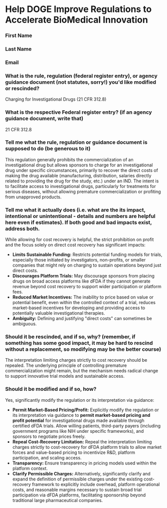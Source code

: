 # Help DOGE Improve Regulations to Accelerate BioMedical Innovation

### First Name

### Last Name

### Email

### What is the rule, regulation (federal register entry), or agency guidance document (not statutes, sorry!) you'd like modified or rescinded?

Charging for Investigational Drugs (21 CFR 312.8)

### What is the respective Federal register entry? (if an agency guidance document, write that)

21 CFR 312.8

### Tell me what the rule, regulation or guidance document is supposed to do (be generous to it)

This regulation generally prohibits the commercialization of an investigational drug but allows sponsors to charge for an investigational drug under specific circumstances, primarily to recover the direct costs of making the drug available (manufacturing, distribution, salaries directly related to providing the drug for the study, etc.) under an IND. The intent is to facilitate access to investigational drugs, particularly for treatments for serious diseases, without allowing premature commercialization or profiting from unapproved products.

### Tell me what it actually does (i.e. what are the its impact, intentional or unintentional - details and numbers are helpful here even if estimates). If both good and bad impacts exist, address both.

While allowing for cost recovery is helpful, the strict prohibition on profit and the focus solely on direct cost recovery has significant impacts:
*   **Limits Sustainable Funding:** Restricts potential funding models for trials, especially those initiated by investigators, non-profits, or smaller companies that might rely on charging to sustain operations beyond just direct costs.
*   **Discourages Platform Trials:** May discourage sponsors from placing drugs on broad access platforms like dFDA if they cannot generate revenue beyond cost recovery to support wider participation or platform fees.
*   **Reduced Market Incentives:** The inability to price based on value or potential benefit, even within the controlled context of a trial, reduces market-based incentives for developing and providing access to potentially valuable investigational therapies.
*   **Ambiguity:** Defining and justifying "direct costs" can sometimes be ambiguous.

### Should it be rescinded, and if so, why? (remember, if something has some good impact, it may be hard to rescind without a replacement, so modifying may be the better course)

The interpretation limiting charges strictly to cost recovery should be repealed. The underlying principle of controlling premature commercialization might remain, but the mechanism needs radical change to support innovative trial models and sustainable access.

### Should it be modified and if so, how?

Yes, significantly modify the regulation or its interpretation via guidance:
*   **Permit Market-Based Pricing/Profit:** Explicitly modify the regulation or its interpretation via guidance to **permit market-based pricing and profit potential** for investigational drugs made available through certified dFDA trials. Allow willing patients, third-party payers (including government programs like NIH under specific frameworks), and sponsors to negotiate prices freely.
*   **Repeal Cost-Recovery Limitation:** Repeal the interpretation limiting charges strictly to cost-recovery for dFDA platform trials to allow market forces and value-based pricing to incentivize R&D, platform participation, and scaling access.
*   **Transparency:** Ensure transparency in pricing models used within the platform context.
*   **Clarify Permissible Charges:** Alternatively, significantly clarify and expand the definition of permissible charges under the existing cost-recovery framework to explicitly include overhead, platform operational costs, and reasonable margins necessary to sustain broad trial participation via dFDA platforms, facilitating sponsorship beyond traditional large pharmaceutical companies. 